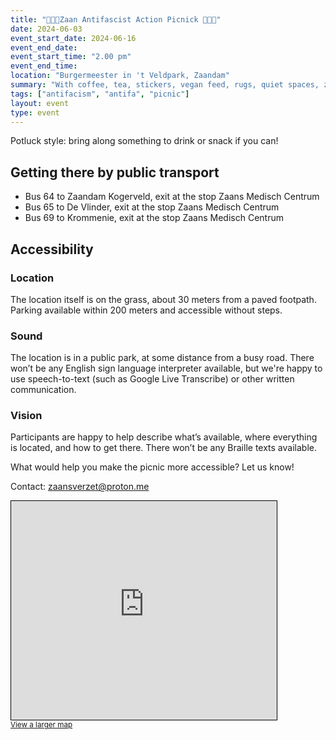 ```yaml
---
title: "🥗✊🔻Zaan Antifascist Action Picnick 🔻✊🥗"
date: 2024-06-03
event_start_date: 2024-06-16
event_end_date: 
event_start_time: "2.00 pm"
event_end_time: 
location: "Burgermeester in 't Veldpark, Zaandam"
summary: "With coffee, tea, stickers, vegan feed, rugs, quiet spaces, zines, nice people, plenty to talk about and potentially even some nice weather."
tags: ["antifacism", "antifa", "picnic"]
layout: event
type: event
---
```


Potluck style: bring along something to drink or snack if you can!

## Getting there by public transport
- Bus 64 to Zaandam Kogerveld, exit at the stop Zaans Medisch Centrum
- Bus 65 to De Vlinder, exit at the stop Zaans Medisch Centrum
- Bus 69 to Krommenie, exit at the stop Zaans Medisch Centrum

## Accessibility

### Location
The location itself is on the grass, about 30 meters from a paved footpath. Parking available within 200 meters and accessible without steps.

### Sound
The location is in a public park, at some distance from a busy road. There won’t be any English sign language interpreter available, but we're happy to use speech-to-text (such as Google Live Transcribe) or other written communication.

### Vision
Participants are happy to help describe what’s available, where everything is located, and how to get there. There won’t be any Braille texts available.

What would help you make the picnic more accessible? Let us know!

Contact: zaansverzet@proton.me

<iframe width="425" height="350" src="https://www.openstreetmap.org/export/embed.html?bbox=4.824725389480592%2C52.449484150090775%2C4.829204678535462%2C52.45150786330419&amp;layer=mapnik" style="border: 1px solid black"></iframe><br/><small><a href="https://www.openstreetmap.org/#map=18/52.45050/4.82697&amp;layers=N">View a larger map</a></small>